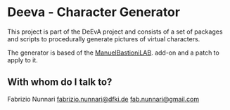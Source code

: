 # Deeva - Character Generator #

This project is part of the DeEvA project and consists of a set of packages
and scripts to procedurally generate pictures of virtual characters.

The generator is based of the [ManuelBastioniLAB](http://www.manuelbastioni.com/).
 add-on and a patch to apply to it.


## With whom do I talk to? ##

Fabrizio Nunnari
<fabrizio.nunnari@dfki.de>
<fab.nunnari@gmail.com>
